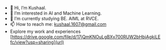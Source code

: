 - 👋 Hi, I’m Kushaal.
- 👀 I’m interested in AI and Machine Learning.
- 🌱 I’m currently studying BE. AIML at RVCE.
- 📫 How to reach me: kushaal.1607@gmail.com
- Explore my work and experiences [https://drive.google.com/file/d/17jQmKNOuLgBXy700RUW2bHbjAgkiLEfc/view?usp=sharing](url)
<!---
16kushaal/16kushaal is a ✨ special ✨ repository because its `README.md` (this file) appears on your GitHub profile.
You can click the Preview link to take a look at your changes.
--->
